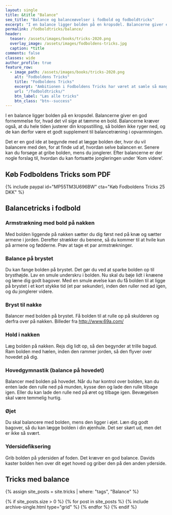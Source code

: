 ```yaml
---
layout: single
title: &title "Balance"
seo_title: "Balance og balanceøvelser i fodbold og fodboldtricks"
excerpt: "I en balance ligger bolden på en kropsdel. Balancerne giver en god fornemmelse for, hvad det vil sige at tæmme en bold. Balancerne kræver også, at du hele tiden justerer din kropsstilling, så bolden ikke ryger ned, og de kan derfor være et godt supplement til balancetræning i opvarmningen."
permalink: /fodboldtricks/balance/
header:
  teaser: /assets/images/books/tricks-2020.png
  overlay_image: /assets/images/fodboldens-tricks.jpg
  caption: *title
comments: false
classes: wide
author_profile: true
feature_row:
  - image_path: /assets/images/books/tricks-2020.png
    alt: "Fodboldens Tricks"
    title: "Fodboldens Tricks"
    excerpt: "Ambitionen i Fodboldens Tricks har været at samle så mange tricks, driblinger, finter, finurlige spark som overhovedet muligt. Der er masser at gå i gang med."
    url: "/fodboldtricks/"
    btn_label: "Læs alle tricks"
    btn_class: "btn--success"
---
```


I en balance ligger bolden på en kropsdel. Balancerne giver en god fornemmelse for, hvad det vil sige at tæmme en bold. Balancerne kræver også, at du hele tiden justerer din kropsstilling, så bolden ikke ryger ned, og de kan derfor være et godt supplement til balancetræning i opvarmningen.

Det er en god ide at begynde med at lægge bolden der, hvor du vil balancere med den, for at finde ud af, hvordan selve balancen er. Senere kan du forsøge at gribe bolden, mens du jonglerer. Efter balancerne er der nogle forslag til, hvordan du kan fortsætte jongleringen under ‘Kom videre’.

## Køb Fodboldens Tricks som PDF

{% include paypal id="MP55TM3U696BW" cta="Køb Fodboldens Tricks 25 DKK" %}

## Balancetricks i fodbold

<span id="ezoic-pub-video-placeholder-10"></span>

### Armstrækning med bold på nakken

Med bolden liggende på nakken sætter du dig først ned på knæ og sætter armene i jorden. Derefter strækker du benene, så du kommer til at hvile kun på armene og fødderne. Prøv at tage et par armstrækninger.

### Balance på brystet

Du kan fange bolden på brystet. Det gør du ved at sparke bolden op til brysthøjde. Lav en smule underskru i bolden. Nu skal du bøje lidt i knæene og læne dig godt bagover. Med en smule øvelse kan du få bolden til at ligge på brystet i et kort stykke tid (et par sekunder), inden den ruller ned ad igen, og du jonglerer videre.

### Bryst til nakke

Balancer med bolden på brystet. Få bolden til at rulle op på skulderen og derfra over på nakken. Billeder fra http://www.69a.com/

### Hold i nakken

Læg bolden på nakken. Rejs dig lidt op, så den begynder at trille bagud. Ram bolden med hælen, inden den rammer jorden, så den flyver over hovedet på dig.

### Hovedgymnastik (balance på hovedet)

Balancer med bolden på hovedet. Når du har kontrol over bolden, kan du enten lade den rulle ned på munden, kysse den og lade den rulle tilbage igen. Eller du kan lade den rulle ned på øret og tilbage igen. Bevægelsen skal være temmelig hurtig.

### Øjet

Du skal balancere med bolden, mens den ligger i øjet. Læn dig godt bagover, så du kan lægge bolden i din øjenhule. Det ser skørt ud, men det er ikke så svært.

### Ydersidefiksering

Grib bolden på ydersiden af foden. Det kræver en god balance. Davids kaster bolden hen over dit eget hoved og griber den på den anden yderside.

## Tricks med balance

{% assign site_posts = site.tricks | where: "tags", "Balance" %}

<div class="grid__wrapper">
{% if site_posts.size > 0 %}
  {% for post in site_posts %}
    {% include archive-single.html type="grid" %}
  {% endfor %}
{% endif %}
</div>
